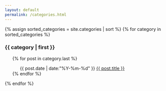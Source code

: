 ```yaml
---
layout: default
permalink: /categories.html
---
```


<section class="archive-main">
{% assign sorted_categories = site.categories | sort %}
{% for category in sorted_categories %}
<h3>{{ category | first }}</h3>
<ol class="posts-list" id="{{ category[0] }}">
{% for post in category.last %}
<ul class="posts-list-item">
<span class="posts-list-meta">{{ post.date | date:"%Y-%m-%d" }}</span>
 <a class="posts-list-name" href="{{ site.url }}{{ post.url }}">{{ post.title }}</a>
</ul >
{% endfor %}
</ol>
{% endfor %}
</section>



